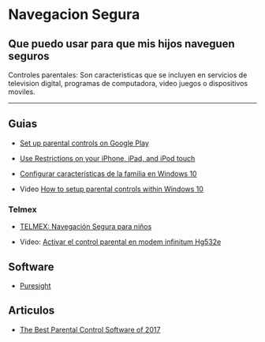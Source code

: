 # Navegacion Segura

## Que puedo usar para que mis hijos naveguen seguros

Controles parentales: Son caracteristicas que se incluyen en servicios de television digital, programas de computadora, video juegos o dispositivos moviles.


-----------
## Guias
+ [Set up parental controls on Google Play](https://support.google.com/googleplay/answer/1075738?hl=en)

+ [Use Restrictions on your iPhone, iPad, and iPod touch](https://support.apple.com/en-us/HT201304)
+ [Configurar características de la familia en Windows 10](https://support.microsoft.com/es-mx/help/10551/microsoft-account-set-up-family-after-upgrade)
+ Video [How to setup parental controls within Windows 10](https://www.youtube.com/watch?v=-HLOtNZCrSs)
### Telmex
* [TELMEX: Navegación Segura para niños](http://telmex.com/en/web/asistencia/hogar-preguntas-frecuentes-navegacion-segura-para-ninos)
+ Video: [Activar el control parental en modem infinitum Hg532e](https://www.youtube.com/watch?v=XAsCW1UVQIc)

## Software
+ [Puresight](http://www.puresight.com/) 

## Articulos

+ [The Best Parental Control Software of 2017](http://www.pcmag.com/article2/0,2817,2346997,00.asp)




